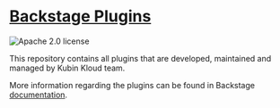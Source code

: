 # [Backstage Plugins](https://backstage.io)

![Apache 2.0 license](https://img.shields.io/github/license/adityasinghal26/backstage-plugins)

This repository contains all plugins that are developed, maintained and managed by Kubin Kloud team.

More information regarding the plugins can be found in Backstage [documentation](https://backstage.io/docs/plugins/).
